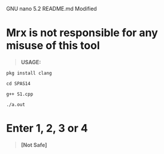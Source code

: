 GNU nano 5.2       README.md        Modified
# Mrx is not responsible for any misuse of this tool

> **USAGE:**

`pkg install clang`
>
`cd SPAS14`
>
`g++ S1.cpp`
>
`./a.out`

# **Enter 1, 2, 3 or 4**

> **[Not Safe]**
